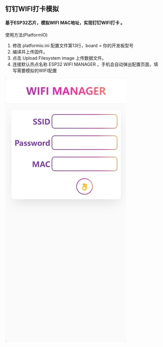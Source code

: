 ## 钉钉WIFI打卡模拟
#### 基于ESP32芯片，模拟WIFI MAC地址，实现钉钉WIFI打卡 。
使用方法(PlatformIO)
1. 修改 platformio.ini 配置文件第13行，board = 你的开发板型号
2. 编译并上传固件。
3. 点击 Upload Filesystem image 上传数据文件。
4. 连接默认热点名称 ESP32 WIFI MANAGER ，手机会自动弹出配置页面，填写需要模拟的WIFI配置

![image](images/ESP32%20WIFI%20MANAGER.jpg)
